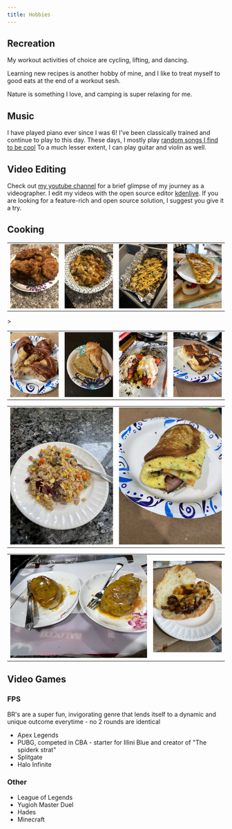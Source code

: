 ```yaml
---
title: Hobbies
---
```


## Recreation

My workout activities of choice are cycling, lifting, and dancing.

Learning new recipes is another hobby of mine, and I like to treat myself to good eats at the end of a workout sesh.

Nature is something I love, and camping is super relaxing for me.

## Music

I have played piano ever since I was 6! I've been classically trained and continue to play to this day. These days, I mostly play [random songs I find to be cool](https://www.instagram.com/stories/highlights/17890042715433897/) To a much lesser extent, I can play guitar and violin as well.

## Video Editing

Check out [my youtube channel](https://www.youtube.com/channel/UC-qVbl38eTSddfLo-6yTH8A/featured) for a brief glimpse of my journey as a videographer. I edit my videos with the open source editor [kdenlive](https://kdenlive.org). If you are looking for a feature-rich and open source solution, I suggest you give it a try.

## Cooking

<table>
<td>
<img src="/images/food/food1.jpg" width="400"> </td>
<td>
<img src="/images/food/food2.jpg" width="400"> </td>
<td>
<img src="/images/food/food3.jpg" width="400"> </td>
<td>
<img src="/images/food/food4.jpg" width="400"> </td>

</table>
<table>
<td>
<img src="/images/food/food8.jpg" width="400"> </td>
<td>
<img src="/images/food/food9.jpg" width="400"> </td>>
<td>
<img src="/images/food/food6.jpg" width="400"> </td>
<td>
<img src="/images/food/food7.jpg" width="400"> </td>
</table>

<table>
<td>
<img src="/images/food/food11.jpg" width="800"> </td>
<td>
<img src="/images/food/food12.jpg" width="800"> </td>
</table>

<table>
<td>
<img src="/images/food/food5.jpg" width="800"> </td>
<td>
<img src="/images/food/food10.jpg" width="400"> </td>
</table>

## Video Games

### FPS

BR's are a super fun, invigorating genre that lends itself to a dynamic and unique outcome everytime - no 2 rounds are identical

- Apex Legends
- PUBG, competed in CBA - starter for Illini Blue and creator of "The spiderk strat"
- Splitgate
- Halo Infinite

### Other

- League of Legends
- Yugioh Master Duel
- Hades
- Minecraft